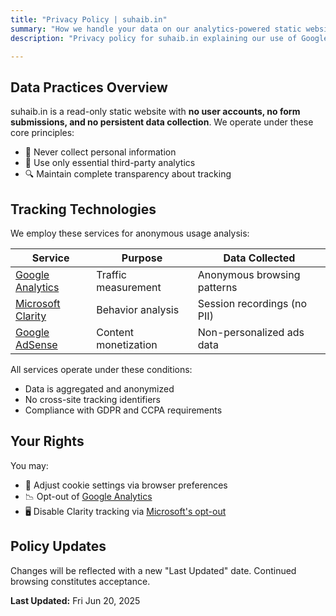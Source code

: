 ```yaml
---
title: "Privacy Policy | suhaib.in"
summary: "How we handle your data on our analytics-powered static website"
description: "Privacy policy for suhaib.in explaining our use of Google Analytics, Microsoft Clarity, and Google AdSense. No user accounts, no data collection - just essential analytics."

---
```


## **Data Practices Overview**
suhaib.in is a read-only static website with **no user accounts, no form submissions, and no persistent data collection**. We operate under these core principles:
- 🚫 Never collect personal information
- 🍪 Use only essential third-party analytics
- 🔍 Maintain complete transparency about tracking

## **Tracking Technologies**
We employ these services for anonymous usage analysis:

| Service | Purpose | Data Collected |
|---------|---------|----------------|
| [Google Analytics](https://policies.google.com/privacy) | Traffic measurement | Anonymous browsing patterns |
| [Microsoft Clarity](https://privacy.microsoft.com/en-us/privacystatement) | Behavior analysis | Session recordings (no PII) |
| [Google AdSense](https://policies.google.com/technologies/ads) | Content monetization | Non-personalized ads data |

All services operate under these conditions:
- Data is aggregated and anonymized
- No cross-site tracking identifiers
- Compliance with GDPR and CCPA requirements

## **Your Rights**
You may:
- 🔧 Adjust cookie settings via browser preferences
- 📉 Opt-out of [Google Analytics](https://tools.google.com/dlpage/gaoptout)
- 🖥 Disable Clarity tracking via [Microsoft's opt-out](https://choice.microsoft.com/opt-out)

## **Policy Updates**
Changes will be reflected with a new "Last Updated" date. Continued browsing constitutes acceptance.

**Last Updated:** Fri Jun 20, 2025